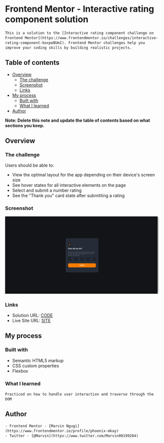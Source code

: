# Frontend Mentor - Interactive rating component solution

    This is a solution to the [Interactive rating component challenge on Frontend Mentor](https://www.frontendmentor.io/challenges/interactive-rating-component-koxpeBUmI). Frontend Mentor challenges help you improve your coding skills by building realistic projects. 

## Table of contents

- [Overview](#overview)
  - [The challenge](#the-challenge)
  - [Screenshot](#screenshot)
  - [Links](#links)
- [My process](#my-process)
  - [Built with](#built-with)
  - [What I learned](#what-i-learned)
- [Author](#author)

**Note: Delete this note and update the table of contents based on what sections you keep.**

## Overview

### The challenge

Users should be able to:

- View the optimal layout for the app depending on their device's screen size
- See hover states for all interactive elements on the page
- Select and submit a number rating
- See the "Thank you" card state after submitting a rating

### Screenshot

![Project Screenshot](https://github.com/phoenix-mkay/interactive-rating-component/blob/main/images/interactive-component-screenshot.png)

### Links

- Solution URL: [CODE](https://github.com/phoenix-mkay/interactive-rating-component)
- Live Site URL: [SITE](https://cute-sfogliatella-75581a.netlify.app/)

## My process

### Built with

- Semantic HTML5 markup
- CSS custom properties
- Flexbox

### What I learned
  
    Practiced on how to handle user interaction and traverse through the DOM

## Author

    - Frontend Mentor - [Marvin Ngugi](https://www.frontendmentor.io/profile/phoenix-mkay)
    - Twitter - [@Marvin](https://www.twitter.com/Marvin00199204)
